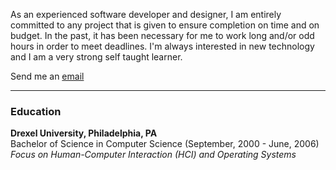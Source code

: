 As an experienced software developer and designer, I am entirely committed to any project that is given to ensure completion on time and on budget. In the past, it has been necessary for me to work long and/or odd hours in order to meet deadlines. I'm always interested in new technology and I am a very strong self taught learner. 

Send me an [email](mailto:nyanmatt@gmail.com)

---

### Education

**Drexel University, Philadelphia, PA**<br>
Bachelor of Science in Computer Science (September, 2000 - June, 2006)<br>
*Focus on Human-Computer Interaction (HCI) and Operating Systems*